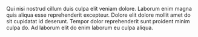 
Qui nisi nostrud cillum duis culpa elit veniam dolore. Laborum enim magna quis aliqua esse reprehenderit excepteur. Dolore elit dolore mollit amet do sit cupidatat id deserunt. Tempor dolor reprehenderit sunt proident minim culpa do. Ad laborum elit do enim laborum eu culpa aliqua.